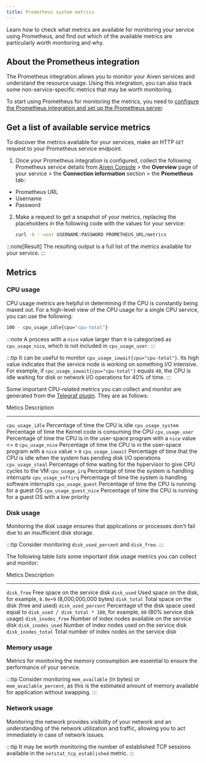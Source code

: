 ```yaml
---
title: Prometheus system metrics
---
```


Learn how to check what metrics are available for monitoring your
service using Prometheus, and find out which of the available metrics
are particularly worth monitoring and why.

## About the Prometheus integration

The Prometheus integration allows you to monitor your Aiven services and
understand the resource usage. Using this integration, you can also
track some non-service-specific metrics that may be worth monitoring.

To start using Prometheus for monitoring the metrics, you need to
[configure the Prometheus integration and set up the Prometheus server](/docs/platform/howto/integrations/prometheus-metrics).

## Get a list of available service metrics

To discover the metrics available for your services, make an HTTP `GET`
request to your Prometheus service endpoint.

1.  Once your Prometheus integration is configured, collect the
    following Prometheus service details from [Aiven
    Console](https://console.aiven.io/) \> the **Overview** page of your
    service \> the **Connection information** section \> the
    **Prometheus** tab:

-   Prometheus URL
-   Username
-   Password

2.  Make a request to get a snapshot of your metrics, replacing the
    placeholders in the following code with the values for your service:

    ``` bash
    curl -k --user USERNAME:PASSWORD PROMETHEUS_URL/metrics
    ```

:::note[Result]
The resulting output is a full list of the metrics available for your
service.
:::

## Metrics

### CPU usage

CPU usage metrics are helpful in determining if the CPU is constantly
being maxed out. For a high-level view of the CPU usage for a single CPU
service, you can use the following:

``` bash
100 - cpu_usage_idle{cpu="cpu-total"}
```

:::note
A process with a `nice` value larger than `0` is categorized as
`cpu_usage_nice`, which is not included in `cpu_usage_user`.
:::

:::tip
It can be useful to monitor `cpu_usage_iowait{cpu="cpu-total"}`. Its
high value indicates that the service node is working on something I/O
intensive. For example, if `cpu_usage_iowait{cpu="cpu-total"}` equals
`40`, the CPU is idle waiting for disk or network I/O operations for 40%
of time.
:::

Some important CPU-related metrics you can collect and monitor are
generated from the [Telegraf
plugin](https://github.com/influxdata/telegraf/tree/master/plugins/inputs/cpu).
They are as follows:

  Metics                   Description
  ------------------------ -----------------------------------------------------------------------------------------
  `cpu_usage_idle`         Percentage of time the CPU is idle
  `cpu_usage_system`       Percentage of time the Kernel code is consuming the CPU
  `cpu_usage_user`         Percentage of time the CPU is in the user-space program with a `nice` value \<= `0`
  `cpu_usage_nice`         Percentage of time the CPU is in the user-space program with a `nice` value \> `0`
  `cpu_usage_iowait`       Percentage of time that the CPU is idle when the system has pending disk I/O operations
  `cpu_usage_steal`        Percentage of time waiting for the hypervisor to give CPU cycles to the VM
  `cpu_usage_irq`          Percentage of time the system is handling interrupts
  `cpu_usage_softirq`      Percentage of time the system is handling software interrupts
  `cpu_usage_guest`        Percentage of time the CPU is running for a guest OS
  `cpu_usage_guest_nice`   Percentage of time the CPU is running for a guest OS with a low priority

### Disk usage

Monitoring the disk usage ensures that applications or processes don\'t
fail due to an insufficient disk storage.

:::tip
Consider monitoring `disk_used_percent` and `disk_free`.
:::

The following table lists some important disk usage metrics you can
collect and monitor:

  Metics                Description
  --------------------- -----------------------------------------------------------------------------------------------------------------------
  `disk_free`           Free space on the service disk
  `disk_used`           Used space on the disk, for example, `8.0e+9` (8,000,000,000 bytes)
  `disk_total`          Total space on the disk (free and used)
  `disk_used_percent`   Percentage of the disk space used equal to `disk_used / disk_total * 100`, for example, `80` (80% service disk usage)
  `disk_inodes_free`    Number of index nodes available on the service disk
  `disk_inodes_used`    Number of index nodes used on the service disk
  `disk_inodes_total`   Total number of index nodes on the service disk

### Memory usage

Metrics for monitoring the memory consumption are essential to ensure
the performance of your service.

:::tip
Consider monitoring `mem_available` (in bytes) or
`mem_available_percent`, as this is the estimated amount of memory
available for application without swapping.
:::

### Network usage

Monitoring the network provides visibility of your network and an
understanding of the network utilization and traffic, allowing you to
act immediately in case of network issues.

:::tip
It may be worth monitoring the number of established TCP sessions
available in the `netstat_tcp_established` metric.
:::
